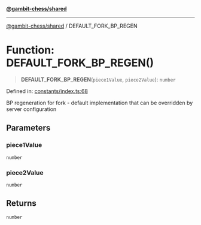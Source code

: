 [**@gambit-chess/shared**](../README.md)

***

[@gambit-chess/shared](../globals.md) / DEFAULT\_FORK\_BP\_REGEN

# Function: DEFAULT\_FORK\_BP\_REGEN()

> **DEFAULT\_FORK\_BP\_REGEN**(`piece1Value`, `piece2Value`): `number`

Defined in: [constants/index.ts:68](https://github.com/cango91/gambit-chess/blob/b8ea13e4976c99c29d095eae7bc504b86f9add51/shared/src/constants/index.ts#L68)

BP regeneration for fork - default implementation that can be overridden by server configuration

## Parameters

### piece1Value

`number`

### piece2Value

`number`

## Returns

`number`

